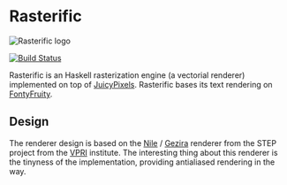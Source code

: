 Rasterific
==========

![Rasterific logo](https://raw.github.com/Twinside/Rasterific/master/img/logo.png)

[![Build Status](https://travis-ci.org/Twinside/Rasterific.png?branch=master)](https://travis-ci.org/Twinside/Rasterific)

Rasterific is an Haskell rasterization engine (a vectorial renderer)
implemented on top of [JuicyPixels](https://github.com/Twinside/Juicy.Pixels).
Rasterific bases its text rendering on [FontyFruity](https://github.com/Twinside/FontyFruity).

Design
------
The renderer design is based on the
[Nile](https://github.com/damelang/nile) /
[Gezira](https://github.com/damelang/gezira) renderer from the STEP
project from the [VPRI](http://www.vpri.org/index.html) institute. The
interesting thing about this renderer is the tinyness of the
implementation, providing antialiased rendering in the way.

